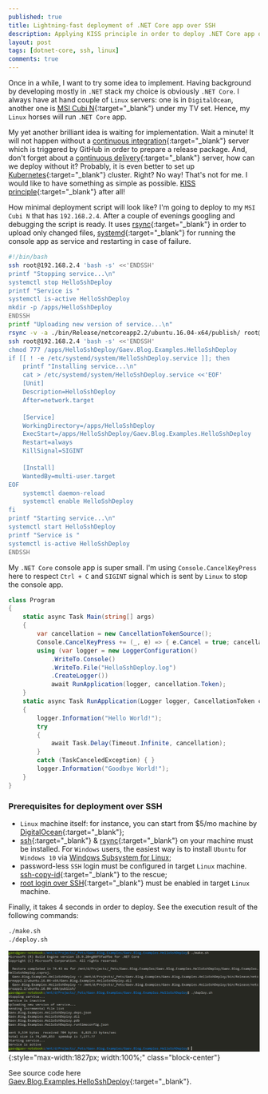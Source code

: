 ```yaml
---
published: true
title: Lightning-fast deployment of .NET Core app over SSH
description: Applying KISS principle in order to deploy .NET Core app over SSH as simple as possible.
layout: post
tags: [dotnet-core, ssh, linux]
comments: true
---
```


Once in a while, I want to try some idea to implement. Having background by developing mostly in `.NET` stack my choice is obviously `.NET Core`. I always have at hand couple of `Linux` servers: one is in `DigitalOcean`, another one is [MSI Cubi N](https://www.msi.com/Desktop/Cubi-N.html){:target="_blank"} under my TV set. Hence, my `Linux` horses will run `.NET Core` app.

My yet another brilliant idea is waiting for implementation. Wait a minute! It will not happen without a [continuous integration](https://en.wikipedia.org/wiki/Continuous_integration){:target="_blank"} server which is triggered by GitHub in order to prepare a release package. And, don't forget about a [continuous delivery](https://en.wikipedia.org/wiki/Continuous_delivery){:target="_blank"} server, how can we deploy without it? Probably, it is even better to set up [Kubernetes](https://kubernetes.io/){:target="_blank"} cluster. Right? No way! That's not for me. I would like to have something as simple as possible. [KISS principle](https://en.wikipedia.org/wiki/KISS_principle){:target="_blank"} after all!

How minimal deployment script will look like? I'm going to deploy to my `MSI Cubi N` that has `192.168.2.4`. After a couple of evenings googling and debugging the script is ready. It uses [rsync](https://en.wikipedia.org/wiki/Rsync){:target="_blank"} in order to upload only changed files, [systemd](https://en.wikipedia.org/wiki/Systemd){:target="_blank"} for running the console app as service and restarting in case of failure.

```bash
#!/bin/bash
ssh root@192.168.2.4 'bash -s' <<'ENDSSH'
printf "Stopping service...\n"
systemctl stop HelloSshDeploy
printf "Service is "
systemctl is-active HelloSshDeploy
mkdir -p /apps/HelloSshDeploy
ENDSSH
printf "Uploading new version of service...\n"
rsync -v -a ./bin/Release/netcoreapp2.2/ubuntu.16.04-x64/publish/ root@192.168.2.4:/apps/HelloSshDeploy/
ssh root@192.168.2.4 'bash -s' <<'ENDSSH'
chmod 777 /apps/HelloSshDeploy/Gaev.Blog.Examples.HelloSshDeploy
if [[ ! -e /etc/systemd/system/HelloSshDeploy.service ]]; then
    printf "Installing service...\n"
    cat > /etc/systemd/system/HelloSshDeploy.service <<'EOF'
    [Unit]
    Description=HelloSshDeploy
    After=network.target
    
    [Service]
    WorkingDirectory=/apps/HelloSshDeploy
    ExecStart=/apps/HelloSshDeploy/Gaev.Blog.Examples.HelloSshDeploy
    Restart=always
    KillSignal=SIGINT
    
    [Install]
    WantedBy=multi-user.target
EOF
    systemctl daemon-reload
    systemctl enable HelloSshDeploy
fi
printf "Starting service...\n"
systemctl start HelloSshDeploy
printf "Service is "
systemctl is-active HelloSshDeploy
ENDSSH
```

My `.NET Core` console app is super small. I'm using  `Console.CancelKeyPress` here to respect `Ctrl + C` and `SIGINT` signal which is sent by `Linux` to stop the console app.

```c#
class Program
{
    static async Task Main(string[] args)
    {
        var cancellation = new CancellationTokenSource();
        Console.CancelKeyPress += (_, e) => { e.Cancel = true; cancellation.Cancel(); };
        using (var logger = new LoggerConfiguration()
            .WriteTo.Console()
            .WriteTo.File("HelloSshDeploy.log")
            .CreateLogger())
            await RunApplication(logger, cancellation.Token);
    }
    static async Task RunApplication(Logger logger, CancellationToken cancellation)
    {
        logger.Information("Hello World!");
        try
        {
            await Task.Delay(Timeout.Infinite, cancellation);
        }
        catch (TaskCanceledException) { }
        logger.Information("Goodbye World!");
    }
}
```

### Prerequisites for deployment over SSH

* `Linux` machine itself: for instance, you can start from $5/mo machine by [DigitalOcean](https://www.digitalocean.com/){:target="_blank"}; 
* [ssh](https://en.wikipedia.org/wiki/Secure_Shell){:target="_blank"} & [rsync](https://en.wikipedia.org/wiki/Rsync){:target="_blank"} on your machine must be installed. For `Windows` users, the easiest way is to install `Ubuntu` for `Windows 10` via [Windows Subsystem for Linux](https://en.wikipedia.org/wiki/Windows_Subsystem_for_Linux);
* password-less `SSH` login must be configured in target `Linux` machine. [ssh-copy-id](https://www.ssh.com/ssh/copy-id){:target="_blank"} to the rescue;
* [root login over SSH](https://stackoverflow.com/a/18395932/1400547){:target="_blank"} must be enabled in target `Linux` machine.

Finally, it takes 4 seconds in order to deploy. See the execution result of the following commands:

```bash
./make.sh
./deploy.sh
```

![Deployment over SSH](/img/deploy-over-ssh.png "Deployment over SSH" ){:style="max-width:1827px; width:100%;" class="block-center"}

See source code here [Gaev.Blog.Examples.HelloSshDeploy](https://github.com/gaevoy/Gaev.Blog.Examples/tree/1.8.0/Gaev.Blog.Examples.HelloSshDeploy){:target="_blank"}.
